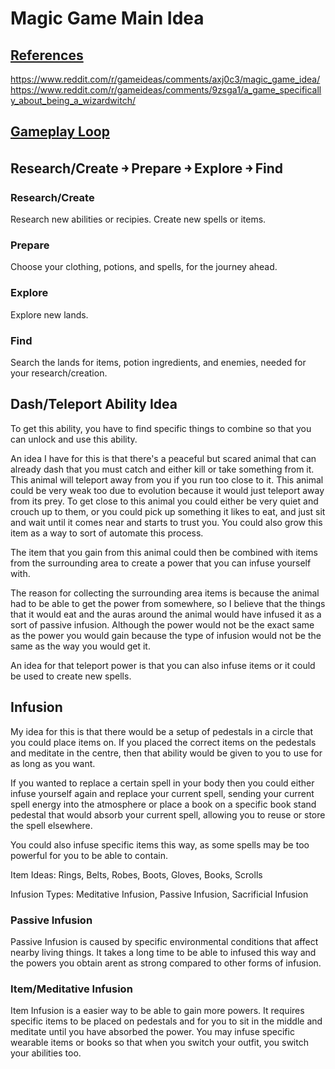 # Magic Game Main Idea

## <u>**References**</u>

<https://www.reddit.com/r/gameideas/comments/axj0c3/magic_game_idea/>
<https://www.reddit.com/r/gameideas/comments/9zsga1/a_game_specifically_about_being_a_wizardwitch/>

## <u>**Gameplay Loop**</u>

## Research/Create ￫ Prepare ￫ Explore ￫ Find

### Research/Create

Research new abilities or recipies.
Create new spells or items.

### Prepare

Choose your clothing, potions, and spells, for the journey ahead.

### Explore

Explore new lands.

### Find

Search the lands for items, potion ingredients, and enemies, needed for your research/creation.

## Dash/Teleport Ability Idea

To get this ability, you have to find specific things to combine so that you can unlock and use this ability.

An idea I have for this is that there's a peaceful but scared animal that can already dash that you must catch and either kill or take something from it.
This animal will teleport away from you if you run too close to it.
This animal could be very weak too due to evolution because it would just teleport away from its prey. 
To get close to this animal you could either be very quiet and crouch up to them, or you could pick up something it likes to eat, and just sit and wait until it comes near and starts to trust you.
You could also grow this item as a way to sort of automate this process.

The item that you gain from this animal could then be combined with items from the surrounding area to create a power that you can infuse yourself with.

The reason for collecting the surrounding area items is because the animal had to be able to get the power from somewhere, so I believe that the things that it would eat and the auras around the animal would have infused it as a sort of passive infusion.
Although the power would not be the exact same as the power you would gain because the type of infusion would not be the same as the way you would get it.

An idea for that teleport power is that you can also infuse items or it could be used to create new spells.

## Infusion

My idea for this is that there would be a setup of pedestals in a circle that you could place items on. If you placed the correct items on the pedestals and meditate in the centre, then that ability would be given to you to use for as long as you want.

If you wanted to replace a certain spell in your body then you could either infuse yourself again and replace your current spell, sending your current spell energy into the atmosphere or place a book on a specific book stand pedestal that would absorb your current spell, allowing you to reuse or store the spell elsewhere.

You could also infuse specific items this way, as some spells may be too powerful for you to be able to contain.

Item Ideas: Rings, Belts, Robes, Boots, Gloves, Books, Scrolls

Infusion Types: Meditative Infusion, Passive Infusion, Sacrificial Infusion

### Passive Infusion

Passive Infusion is caused by specific environmental conditions that affect nearby living things.
It takes a long time to be able to infused this way and the powers you obtain arent as strong compared to other forms of infusion.

### Item/Meditative Infusion

Item Infusion is a easier way to be able to gain more powers.
It requires specific items to be placed on pedestals and for you to sit in the middle and meditate until you have absorbed the power.
You may infuse specific wearable items or books so that when you switch your outfit, you switch your abilities too.
